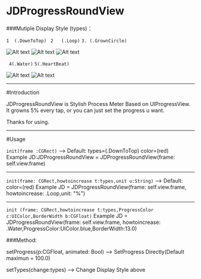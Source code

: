 # JDProgressRoundView

###Mutiple Display Style (types)：

`1  (.DownToTop)` ` 2   (.Loop)` `3. (.GrownCircle)`  

![Alt text](/../master/readme_img/DownToTop.png?raw=true "DownToTop") ![Alt text](/../master/readme_img/Loop.png?raw=true "DownToTop") ![Alt text](/../master/readme_img/GrownCircle.png?raw=true "DownToTop") 


 ` 4(.Water)` `5(.HeartBeat)`

![Alt text](/../master/readme_img/water.gif?raw=true "DownToTop") ![Alt text](/../master/readme_img/HeartBeat.gif?raw=true "HeartBeat.gif")

***
#Introduction

JDProgressRoundView is Stylish Process Meter Based on UIProgressView.
It growns 5% every tap, or you can just set the progress u want.

Thanks for using.

***
#Usage

`init(frame :CGRect)`  —>  Default: types=(.DownToTop)  color=(red)   
Example
JD:JDProgressRoundView = JDProgressRoundView(frame: self.view.frame)

---

`init(frame: CGRect,howtoincrease t:types,unit u:String)`  —> Default: color=(red)
Example
JD = JDProgressRoundView(frame: self.view.frame, howtoincrease: .Loop,unit: "%")

---
`init (frame: CGRect,howtoincrease t:types,ProgressColor c:UIColor,BorderWidth b:CGFloat)` 
Example
JD = JDProgressRoundView(frame: self.view.frame, howtoincrease: .Water,ProgressColor:UIColor.blue,BorderWidth:13.0)


###Method:

setProgress(p:CGFloat, animated: Bool) —>  SetProgress Directly(Default maximun = 100.0)

setTypes(change:types) —> Change Display Style above

